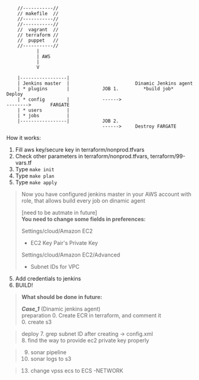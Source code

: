 
        //-----------//
        // makefile  //
        //-----------//
        //-----------//
        //  vagrant  //
        // terraform //
        //  puppet   //
        //-----------//
               | 
               | AWS
               | 
               V
            
        |-----------------|
        | Jenkins master  |                        Dinamic Jenkins agent                               
        | * plugins       |            JOB 1.         *build job*                    Deploy       
        | * config        |            ------>                                       -------->       FARGATE
        | * users         |
        | * jobs          |
        |-----------------|            JOB 2.
                                       ------>     Destroy FARGATE


How it works:
1. Fill aws key/secure key in  terraform/nonprod.tfvars
2. Check other parameters in terraform/nonprod.tfvars, terraform/99-vars.tf
2. Type `make init`
3. Type `make plan`
4. Type `make apply`

> Now you have configured jenkins master in your AWS account with role, that allows build every job on dinamic agent
>
> [need to be autmate in future]<br/>
> **You need to change some fields in preferences:**<br/>
>
> Settings/cloud/Amazon EC2<br/>
> * EC2 Key Pair's Private Key <br/>
>
> Settings/cloud/Amazon EC2/Advanced<br/>
> * Subnet IDs for VPC

5. Add credentials to jenkins
6. BUILD! 








> **What should be done in future:**<br/>
>
> ***Case_1*** (Dinamic jenkins agent) <br/>
> preparation
> 0. Create ECR in terraform, and comment it <br/>
> 0. create s3<br/>


> deploy
> 7. grep subnet ID after creating -> config.xml <br/>
> 8. find the way to provide ec2 private key properly <br/>


> 9. sonar pipeline <br/> 
> 10. sonar logs to s3 <br/>


> 13. change vpss ecs to ECS -NETWORK
